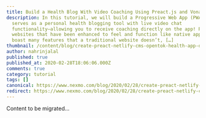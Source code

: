 ```yaml
---
title: Build a Health Blog With Video Coaching Using Preact.js and Vonage
description: In this tutorial, we will build a Progressive Web App (PWA) that
  serves as a personal health blogging tool with live video chat
  functionality—allowing you to receive coaching directly on the app! PWAs are
  websites that have been enhanced to feel and function like native apps and
  boast many features that a traditional website doesn’t, […]
thumbnail: /content/blog/create-preact-netlify-cms-opentok-health-app-dr/preact.png
author: nahrinjalal
published: true
published_at: 2020-02-28T18:06:06.000Z
comments: true
category: tutorial
tags: []
canonical: https://www.nexmo.com/blog/2020/02/28/create-preact-netlify-cms-opentok-health-app-dr
redirect: https://www.nexmo.com/blog/2020/02/28/create-preact-netlify-cms-opentok-health-app-dr
---
```


Content to be migrated...
